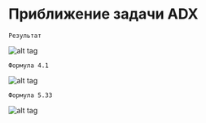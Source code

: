 # Приближение задачи ADX

    Результат
    
![alt tag](https://github.com/PC-SET/ADX_Approximation/blob/master/Image/0.jpg?raw=true "Графики")​

    Формула 4.1
    
![alt tag](https://github.com/PC-SET/ADX_Approximation/blob/master/Image/1.jpg?raw=true "4.1")​

    Формула 5.33

![alt tag](https://github.com/PC-SET/ADX_Approximation/blob/master/Image/2.jpg?raw=true "5.33")​
